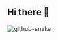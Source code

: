 ## Hi there 👋

<!--
**LanceAntor/LanceAntor** is a ✨ _special_ ✨ repository because its `README.md` (this file) appears on your GitHub profile.

Here are some ideas to get you started:

- 🔭 I’m currently working on ...
- 🌱 I’m currently learning ...
- 👯 I’m looking to collaborate on ...
- 🤔 I’m looking for help with ...
- 💬 Ask me about ...
- 📫 How to reach me: ...
- 😄 Pronouns: ...
- ⚡ Fun fact: ...
-->

<picture>
  <source media="(prefers-color-scheme: dark)" srcset="https://raw.githubusercontent.com/LanceAntor/LanceAntor/output/github-contribution-grid-snake-dark.svg" />
  <source media="(prefers-color-scheme: light)" srcset="https://raw.githubusercontent.com/LanceAntor/LanceAntor/output/github-contribution-grid-snake.svg" />
  <img alt="github-snake" src="https://raw.githubusercontent.com/LanceAntor/LanceAntor/output/github-contribution-grid-snake-dark.svg" />
</picture>